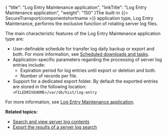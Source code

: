 {
    "title": "Log Entry Maintenance application",
    "linkTitle": "Log Entry Maintenance application",
    "weight": "150"
}The built-in {{< SecureTransport/componentshortname  >}} application type, Log Entry Maintenance, performs the exclusive function of rotating server log files.

The main characteristic features of the Log Entry Maintenance application type are:

-   User-definable schedule for transfer log daily backup or export and both. For more information, see [Scheduled downloads and tasks](../../../accounts/c_st_subscriptions/t_st_subscriptions#Schedule).
-   Application-specific parameters regarding the processing of server log entries include:
    -   Expiration period for log entries until export or deletion and both.
    -   Number of records per file.
-   Support for a dedicated export folder. By default the exported entries are stored in the following location:  
    `<FILEDRIVEHOME>/var/db/hist/log-entry`

For more information, see [Log Entry Maintenance application](../../../applications/applicationslogentrymaintenance#top).

**Related topics:**

-   [Search and view server log contents](../t_st_search_view_server_log_contents)
-   [Export the results of a server log search](../t_st_export_results_server_log_search)
